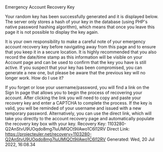 
Emergency Account Recovery Key

Your random key has been successfully generated and it is displayed below. The server only stores a hash of your key in the database (using PHP's native password hashing algorithm), which means that once you leave this page it is not possible to display the key again.

It is your own responsibility to make a careful note of your emergency account recovery key before navigating away from this page and to ensure that you keep it in a secure location. It is highly recommended that you also record the date/time stamp as this information will be visible on your Account page and can be used to confirm that the key you have is still active. If you suspect that your key has been compromised, you can generate a new one, but please be aware that the previous key will no longer work.
How do I use it?

If you forget or lose your username/password, you will find a link on the Sign In page that allows you to begin the process of recovering your account. After clicking the link you will need to copy and paste your recovery key and enter a CAPTCHA to complete the process. If the key is valid, you will be reminded of your username and issued with a new temporary password. Alternatively, you can use the direct link, which will take you directly to the account recovery page and automatically populate the recovery key box with your key.
Recovery Key:
1103280-Q2AnStvU9UOqdo8mg7IuUMIQCt9iIAwo1C6l12RV
Direct Link:
https://projecteuler.net/recovery=1103280-Q2AnStvU9UOqdo8mg7IuUMIQCt9iIAwo1C6l12RV
Generated:
Wed, 20 Jul 2022, 16:08.34
